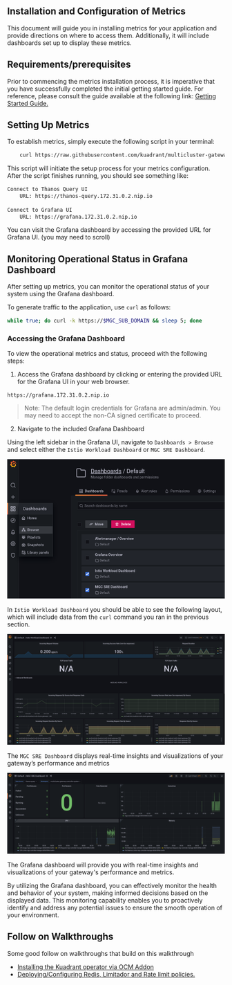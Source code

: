 ## Installation and Configuration of Metrics
This document will guide you in installing metrics for your application and provide directions on where to access them. Additionally, it will include dashboards set up to display these metrics. 

## Requirements/prerequisites

Prior to commencing the metrics installation process, it is imperative that you have successfully completed the initial getting started guide. For reference, please consult the guide available at the following link: [Getting Started Guide.](https://github.com/Kuadrant/multicluster-gateway-controller/blob/main/docs/how-to/ocm-control-plane-walkthrough.md)

## Setting Up Metrics

To establish metrics, simply execute the following script in your terminal:

```bash
    curl https://raw.githubusercontent.com/kuadrant/multicluster-gateway-controller/main/hack/quickstart-metrics.sh | bash
```

This script will initiate the setup process for your metrics configuration.
After the script finishes running, you should see something like:

```
Connect to Thanos Query UI
    URL: https://thanos-query.172.31.0.2.nip.io

Connect to Grafana UI
    URL: https://grafana.172.31.0.2.nip.io
```

You can visit the Grafana dashboard by accessing the provided URL for Grafana UI. (you may need to scroll)

## Monitoring Operational Status in Grafana Dashboard

After setting up metrics, you can monitor the operational status of your system using the Grafana dashboard.

To generate traffic to the application, use `curl` as follows:

```bash
while true; do curl -k https://$MGC_SUB_DOMAIN && sleep 5; done
```

### Accessing the Grafana Dashboard
To view the operational metrics and status, proceed with the following steps:

1. Access the Grafana dashboard by clicking or entering the provided URL for the Grafana UI in your web browser.

```
https://grafana.172.31.0.2.nip.io
```
>Note: The default login credentials for Grafana are admin/admin. You may need to accept the non-CA signed certificate to proceed.

2. Navigate to the included Grafana Dashboard

Using the left sidebar in the Grafana UI, navigate to `Dashboards > Browse` and select either the `Istio Workload Dashboard` or `MGC SRE Dashboard`.


<img src="images/metrics-federation-grafana-dashboard-3.png" width="600"/>

In `Istio Workload Dashboard` you should be able to see the following layout, which will include data from the `curl` command you ran in the previous section.

<img src="images/metrics-federation-grafana-dashboard-2.png" width="600"/>

The `MGC SRE Dashboard` displays real-time insights and visualizations of your gateway’s performance and metrics

<img src="images/metrics-federation-grafana-dashboard-4.png" width="600"/>

The Grafana dashboard will provide you with real-time insights and visualizations of your gateway's performance and metrics.

By utilizing the Grafana dashboard, you can effectively monitor the health and behavior of your system, making informed decisions based on the displayed data. This monitoring capability enables you to proactively identify and address any potential issues to ensure the smooth operation of your environment.

## Follow on Walkthroughs
Some good follow on walkthroughs that build on this walkthrough

* [Installing the Kuadrant operator via OCM Addon](https://github.com/Kuadrant/multicluster-gateway-controller/blob/main/docs/how-to/kuadrant-addon-walkthrough.md)
* [Deploying/Configuring Redis, Limitador and Rate limit policies.](https://github.com/Kuadrant/multicluster-gateway-controller/blob/main/docs/how-to/ratelimiting-shared-redis.md)